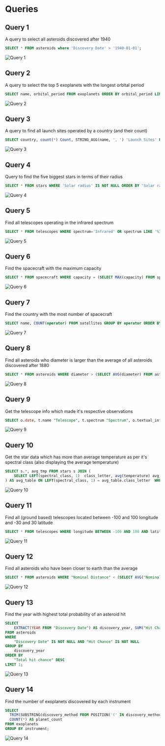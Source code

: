 # Queries

## Query 1

A query to select all asteroids discovered after 1940

```sql
SELECT * FROM asteroids where 'Discovery Date' > '1940-01-01';
```

![Query 1](q1.png)

## Query 2

A query to select the top 5 exoplanets with the longest orbital period

```sql
SELECT name, orbital_period FROM exoplanets ORDER BY orbital_period LIMIT 5;
```

![Query 2](image-11.png)

## Query 3

A query to find all launch sites operated by a country (and their count)

```sql
SELECT country, count(*) Count, STRING_AGG(name, ', ') 'Launch Sites' FROM launch_sites GROUP BY country;
```

![Query 3](image-4.png)

## Query 4

Query to find the five biggest stars in terms of their radius

```sql
SELECT * FROM stars WHERE 'Solar radius' IS NOT NULL ORDER BY 'Solar radius' DESC LIMIT 5;
```

![Query 4](image.png)

## Query 5

Find all telescopes operating in the infrared spectrum

```sql
SELECT * FROM telescopes WHERE spectrum='Infrared' OR spectrum LIKE '%IR%';
```

![Query 5](image-1.png)

## Query 6

Find the spacecraft with the maximum capacity

```sql
SELECT * FROM spacecraft WHERE capacity = (SELECT MAX(capacity) FROM spacecraft);
```

![Query 6](image-2.png)

## Query 7

Find the country with the most number of spacecraft

```sql
SELECT name, COUNT(operator) FROM satellites GROUP BY operator ORDER BY COUNT(operator) DESC LIMIT 1;
```

![Query 7](image-3.png)

## Query 8

Find all asteroids who diameter is larger than the average of all asteroids discovered after 1880

```sql
SELECT * FROM asteroids WHERE diameter > (SELECT AVG(diameter) FROM asteroids WHERE 'Discovery Date' > '1880-01-01');
```

![Query 8](image-5.png)

## Query 9

Get the telescope info which made it's respective observations

```sql
SELECT o.date, t.name "Telescope", t.spectrum "Spectrum", o.textual_info "Info" FROM telescopes t JOIN observations o ON t.id=o.telescope_id;
```

![Query 9](image-6.png)

## Query 10

Get the star data which has more than average temperature as per it's spectral class (also displaying the average temperature)

```sql
SELECT s.*, avg_tmp FROM stars s JOIN (
    SELECT LEFT(spectral_class, 1)  class_letter, avg(temperature) avg_tmp FROM stars GROUP BY LEFT(spectral_class,1)
) AS avg_table ON LEFT(spectral_class, 1) = avg_table.class_letter  WHERE s.temperature > avg_table.avg_tmp ORDER BY avg_table.class_letter;
```

![Query 10](image-7.png)

## Query 11

Find all (ground based) telescopes located between -100 and 100 longitude and -30 and 30 latitude

```sql
SELECT * FROM telescopes WHERE longitude BETWEEN -100 AND 100 AND latitude BETWEEN -30 AND 30 AND longitude <> 0 AND latitude <> 0;
```

![Query 11](image-8.png)

## Query 12

Find all asteroids who have been closer to earth than the average

```sql
SELECT * FROM asteroids WHERE "Nominal Distance" < (SELECT AVG("Nominal Distance") FROM asteroids) LIMIT 10;
```

![Query 12](image-9.png)

## Query 13

Find the year with highest total probability of an asteroid hit

```sql
SELECT
    EXTRACT(YEAR FROM "Discovery Date") AS discovery_year, SUM("Hit Chance") "Total hit chance"
FROM asteroids 
WHERE
    "Discovery Date" IS NOT NULL AND "Hit Chance" IS NOT NULL
GROUP BY
    discovery_year
ORDER BY
    "Total hit chance" DESC
LIMIT 1;
```

![Query 13](image-10.png)

## Query 14

Find the number of exoplanets discovered by each instrument

```sql
SELECT 
  TRIM(SUBSTRING(discovery_method FROM POSITION('(' IN discovery_method) + 1 FOR POSITION(')' IN discovery_method) - POSITION('(' IN discovery_method) - 1)) AS instrument,
  COUNT(*) AS planet_count
FROM exoplanets
GROUP BY instrument;
```

![Query 14](image-12.png)

